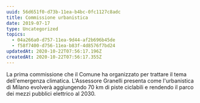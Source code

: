 ```yaml
---
uuid: 56d651f0-d73b-11ea-b4bc-0fc1127c8adc
title: Commissione urbanistica
date: 2019-07-17
type: Uncategorized
topics:
  - 04a266a0-d757-11ea-9d44-af2b696b45de
  - f58f7400-d756-11ea-b83f-4d8576f7bd24
updatedAt: 2020-10-22T07:56:17.196Z
createdAt: 2020-10-22T07:56:17.355Z
---
```


La prima commissione che il Comune ha organizzato per trattare il tema dell'emergenza climatica.
L'Assessore Granelli presenta come l'urbanistica di Milano evolverà aggiungendo 70 km di piste ciclabili e rendendo il parco dei mezzi pubblici elettrico al 2030.
